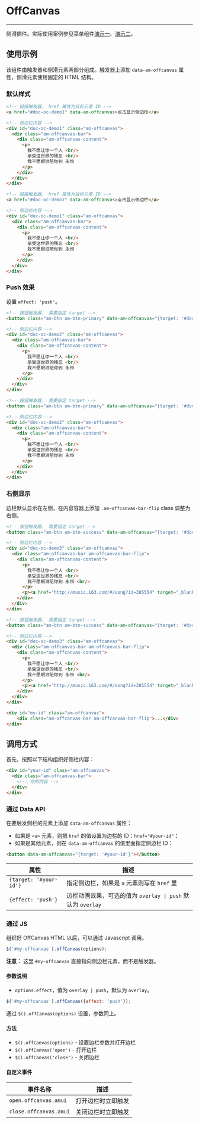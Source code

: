# OffCanvas
---

侧滑插件。实际使用案例参见菜单组件[演示一](/widgets/menu/offcanvas1/0)、[演示二](/widgets/menu/offcanvas1/1)。

## 使用示例

该组件由触发器和侧滑元素两部分组成。触发器上添加 `data-am-offcanvas` 属性，侧滑元素使用固定的 HTML 结构。

### 默认样式

`````html
<!-- 链接触发器， href 属性为目标元素 ID -->
<a href="#doc-oc-demo1" data-am-offcanvas>点击显示侧边栏</a>

<!-- 侧边栏内容 -->
<div id="doc-oc-demo1" class="am-offcanvas">
  <div class="am-offcanvas-bar">
    <div class="am-offcanvas-content">
      <p>
        我不愿让你一个人 <br/>
        承受这世界的残忍 <br/>
        我不愿眼泪陪你到 永恒
      </p>
    </div>
  </div>
</div>
`````

```html
<!-- 链接触发器， href 属性为目标元素 ID -->
<a href="#doc-oc-demo1" data-am-offcanvas>点击显示侧边栏</a>

<!-- 侧边栏内容 -->
<div id="doc-oc-demo1" class="am-offcanvas">
  <div class="am-offcanvas-bar">
    <div class="am-offcanvas-content">
      <p>
        我不愿让你一个人 <br/>
        承受这世界的残忍 <br/>
        我不愿眼泪陪你到 永恒
      </p>
    </div>
  </div>
</div>
```

### Push 效果

设置 `effect: 'push'`。

`````html
<!-- 按钮触发器， 需要指定 target -->
<button class="am-btn am-btn-primary" data-am-offcanvas="{target: '#doc-oc-demo2', effect: 'push'}">点击显示侧边栏</button>

<!-- 侧边栏内容 -->
<div id="doc-oc-demo2" class="am-offcanvas">
  <div class="am-offcanvas-bar">
    <div class="am-offcanvas-content">
      <p>
        我不愿让你一个人 <br/>
        承受这世界的残忍 <br/>
        我不愿眼泪陪你到 永恒
      </p>
    </div>
  </div>
</div>
`````
```html
<!-- 按钮触发器， 需要指定 target -->
<button class="am-btn am-btn-primary" data-am-offcanvas="{target: '#doc-oc-demo2', effect: 'push'}">点击显示侧边栏</button>

<!-- 侧边栏内容 -->
<div id="doc-oc-demo2" class="am-offcanvas">
  <div class="am-offcanvas-bar">
    <div class="am-offcanvas-content">
      <p>
        我不愿让你一个人 <br/>
        承受这世界的残忍 <br/>
        我不愿眼泪陪你到 永恒
      </p>
    </div>
  </div>
</div>
```

### 右侧显示

边栏默认显示在左侧，在内容容器上添加 `.am-offcanvas-bar-flip` class 调整为右侧。

`````html
<!-- 按钮触发器， 需要指定 target -->
<button class="am-btn am-btn-success" data-am-offcanvas="{target: '#doc-oc-demo3'}">右侧显示侧边栏</button>

<!-- 侧边栏内容 -->
<div id="doc-oc-demo3" class="am-offcanvas">
  <div class="am-offcanvas-bar am-offcanvas-bar-flip">
    <div class="am-offcanvas-content">
      <p>
        我不愿让你一个人 <br/>
        承受这世界的残忍 <br/>
        我不愿眼泪陪你到 永恒 <br/>
      </p>
      <p><a href="http://music.163.com/#/song?id=385554" target="_blank">网易音乐</a>      </p>
    </div>
  </div>
</div>
`````
```html
<!-- 按钮触发器， 需要指定 target -->
<button class="am-btn am-btn-success" data-am-offcanvas="{target: '#doc-oc-demo3'}">右侧显示边栏</button>

<!-- 侧边栏内容 -->
<div id="doc-oc-demo3" class="am-offcanvas">
  <div class="am-offcanvas-bar am-offcanvas-bar-flip">
    <div class="am-offcanvas-content">
      <p>
        我不愿让你一个人 <br/>
        承受这世界的残忍 <br/>
        我不愿眼泪陪你到 永恒 <br/>
      </p>
      <p><a href="http://music.163.com/#/song?id=385554" target="_blank">网易音乐</a>      </p>
    </div>
  </div>
</div>
```

```html
<div id="my-id" class="am-offcanvas">
	<div class="am-offcanvas-bar am-offcanvas-bar-flip">...</div>
</div>
```

## 调用方式

首先，按照以下结构组织好侧栏内容：

```html
<div id="your-id" class="am-offcanvas">
  <div class="am-offcanvas-bar">
    <!-- 你的内容 -->
  </div>
</div>
```

### 通过 Data API

在要触发侧栏的元素上添加 `data-am-offcanvas` 属性：

- 如果是 `<a>` 元素，则把 `href` 的值设置为边栏的 ID：`href="#your-id"`；
- 如果是其他元素，则在 `data-am-offcanvas` 的值里面指定侧边栏 ID：

```html
<button data-am-offcanvas="{target: '#your-id'}"></button>
```

<table class="am-table am-table-bd am-table-striped">
  <thead>
  <tr>
    <th>属性</th>
    <th>描述</th>
  </tr>
  </thead>
  <tbody>
  <tr>
    <td><code>{target: '#your-id'}</code></td>
    <td>指定侧边栏，如果是 <code>a</code> 元素则写在 <code>href</code> 里</td>
  </tr>
  <tr>
    <td><code>{effect: 'push'}</code></td>
    <td>边栏动画效果，可选的值为 <code>overlay | push</code> 默认为 <code>overlay</code></td>
  </tr>
  </tbody>
</table>

### 通过 JS

组织好 OffCanvas HTML 以后，可以通过 Javascript 调用。

```javascript
$('#my-offcanvas').offCanvas(options);
```

__注意：__ 这里 `#my-offcanvas` 直接指向侧边栏元素，而不是触发器。

#### 参数说明

- `options.effect`，值为 `overlay | push`，默认为 `overlay`。

```javascript
$('#my-offcanvas').offCanvas({effect: 'push'});
```

通过 `$().offCanvas(options)` 设置，参数同上。

#### 方法

- `$().offCanvas(options)` - 设置边栏参数并打开边栏
- `$().offCanvas('open')` - 打开边栏
- `$().offCanvas('close')` - 关闭边栏

#### 自定义事件

<table class="am-table am-table-bd am-table-striped">
  <thead>
  <tr>
    <th>事件名称</th>
    <th>描述</th>
  </tr>
  </thead>
  <tbody>
  <tr>
    <td><code>open.offcanvas.amui</code></td>
    <td>打开边栏时立即触发</td>
  </tr>
  <tr>
    <td><code>close.offcanvas.amui</code></td>
    <td>关闭边栏时立即触发</td>
  </tr>
  </tbody>
</table>